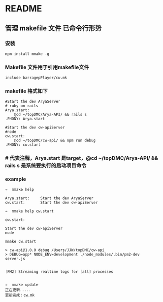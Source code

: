 # README

## 管理 makefile 文件 已命令行形势

### 安装
```
npm install mmake -g
```

### Makefile 文件用于引用makefile文件
```
include barragepPlayer/cw.mk

```
### makefile 格式如下
```
#Start the dev AryaServer
# ruby on rails
Arya.start:
	@cd ~/topDMC/Arya-API/ && rails s
.PHONY: Arya.start

#Start the dev cw-apiServer
#node
cw.start:
	@cd ~/topDMC/cw-api/ && npm run debug
.PHONY: cw.start
```
### \# 代表注释，Arya.start 是target，@cd ~/topDMC/Arya-API/ && rails s  是系统要执行的启动项目命令

### example
```
⇒  mmake help

Arya.start:		Start the dev AryaServer
cw.start:		Start the dev cw-apiServer

⇒  mmake help cw.start

cw.start:

Start the dev cw-apiServer
node

mmake cw.start

> cw-api@1.0.0 debug /Users/JJW/topDMC/cw-api
> DEBUG=app* NODE_ENV=development ./node_modules/.bin/pm2-dev server.js


[PM2] Streaming realtime logs for [all] processes


⇒  mmake update
正在更新.....
更新完成：cw.mk
```
